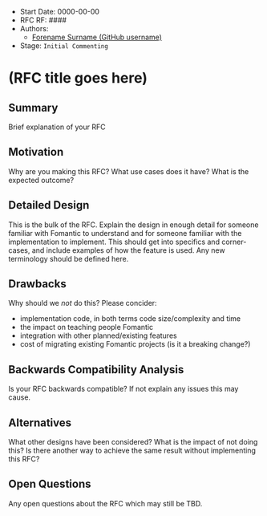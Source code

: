 - Start Date: 0000-00-00 <!-- Fill in with today's date -->
- RFC RF: #### <!-- Leave empty, will fill in later -->
- Authors: <!-- List of everyone contributing to this RFC -->
  - [Forename Surname (GitHub username)](https://github.com/username) 
- Stage: `Initial Commenting` <!-- Don't change -->

# (RFC title goes here)

## Summary

Brief explanation of your RFC

## Motivation

Why are you making this RFC? What use cases does it have? What is the
expected outcome?

## Detailed Design

This is the bulk of the RFC. Explain the design in enough detail for
someone familiar with Fomantic to understand and for someone familiar with
the implementation to implement. This should get into specifics and
corner-cases, and include examples of how the feature is used. Any new
terminology should be defined here.

## Drawbacks

Why should we *not* do this? Please concider:
 - implementation code, in both terms code size/complexity and time
 - the impact on teaching people Fomantic
 - integration with other planned/existing features
 - cost of migrating existing Fomantic projects (is it a breaking change?)

## Backwards Compatibility Analysis

Is your RFC backwards compatible? If not explain any issues this may cause. 

## Alternatives

What other designs have been considered? What is the impact of not doing
this? Is there another way to achieve the same result without implementing
this RFC? 

## Open Questions

Any open questions about the RFC which may still be TBD.
